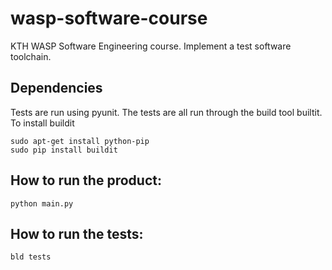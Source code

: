 # wasp-software-course
KTH WASP Software Engineering course. Implement a test software toolchain. 

## Dependencies
Tests are run using pyunit. 
The tests are all run through the build tool builtit. 
To install buildit 
```
sudo apt-get install python-pip
sudo pip install buildit
```
## How to run the product:
```
python main.py
```
## How to run the tests:
```
bld tests
```
